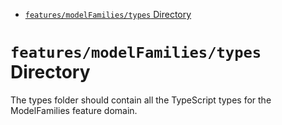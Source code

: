 <!-- START doctoc generated TOC please keep comment here to allow auto update -->
<!-- DON'T EDIT THIS SECTION, INSTEAD RE-RUN doctoc TO UPDATE -->

- [`features/modelFamilies/types` Directory](#featuresmodelfamiliestypes-directory)

<!-- END doctoc generated TOC please keep comment here to allow auto update -->

# `features/modelFamilies/types` Directory

The types folder should contain all the TypeScript types for the ModelFamilies feature domain.
